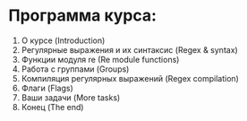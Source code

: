 # Программа курса:
1. О курсе (Introduction)
2. Регулярные выражения и их синтаксис (Regex & syntax)
3. Функции модуля re (Re module functions)
4. Работа с группами (Groups)
5. Компиляция регулярных выражений (Regex compilation)
6. Флаги (Flags)
7. Ваши задачи (More tasks)
8. Конец (The end)
